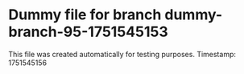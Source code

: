# Dummy file for branch dummy-branch-95-1751545153

This file was created automatically for testing purposes.
Timestamp: 1751545156
